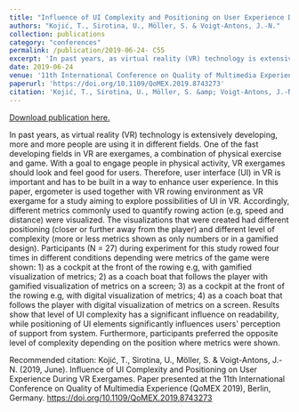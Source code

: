 ```yaml
---
title: "Influence of UI Complexity and Positioning on User Experience During VR Exergames"
authors: "Kojić, T., Sirotina, U., Möller, S. & Voigt-Antons, J.-N."
collection: publications
category: "conferences"
permalink: /publication/2019-06-24- C55
excerpt: 'In past years, as virtual reality (VR) technology is extensively developing, more and more people are using it in different fields. One of the fast developing fields in VR are exergames, a combination of physical exercise and game. With a goal to engage people in physical activity, VR exergames should look and feel good for users. Therefore, user interface (UI) in VR is important and has to be built in a way to enhance user experience. In this paper, ergometer is used together with VR rowing environment as VR exergame for a study aiming to explore possibilities of UI in VR. Accordingly, different metrics commonly used to quantify rowing action (e.g, speed and distance) were visualized. The visualizations that were created had different positioning (closer or further away from the player) and different level of complexity (more or less metrics shown as only numbers or in a gamified design). Participants (N = 27) during experiment for this study rowed four times in different conditions depending were metrics of the game were shown: 1) as a cockpit at the front of the rowing e.g, with gamified visualization of metrics; 2) as a coach boat that follows the player with gamified visualization of metrics on a screen; 3) as a cockpit at the front of the rowing e.g, with digital visualization of metrics; 4) as a coach boat that follows the player with digital visualization of metrics on a screen. Results show that level of UI complexity has a significant influence on readability, while positioning of UI elements significantly influences users&apos; perception of support from system. Furthermore, participants preferred the opposite level of complexity depending on the position where metrics were shown.'
date: 2019-06-24
venue: '11th International Conference on Quality of Multimedia Experience (QoMEX 2019)'
paperurl: 'https://doi.org/10.1109/QoMEX.2019.8743273'
citation: 'Kojić, T., Sirotina, U., Möller, S. &amp; Voigt-Antons, J.-N. (2019, June). Influence of UI Complexity and Positioning on User Experience During VR Exergames. Paper presented at the 11th International Conference on Quality of Multimedia Experience (QoMEX 2019), Berlin, Germany. https://doi.org/10.1109/QoMEX.2019.8743273'
---
```


<a href='https://doi.org/10.1109/QoMEX.2019.8743273'>Download publication here.</a>

In past years, as virtual reality (VR) technology is extensively developing, more and more people are using it in different fields. One of the fast developing fields in VR are exergames, a combination of physical exercise and game. With a goal to engage people in physical activity, VR exergames should look and feel good for users. Therefore, user interface (UI) in VR is important and has to be built in a way to enhance user experience. In this paper, ergometer is used together with VR rowing environment as VR exergame for a study aiming to explore possibilities of UI in VR. Accordingly, different metrics commonly used to quantify rowing action (e.g, speed and distance) were visualized. The visualizations that were created had different positioning (closer or further away from the player) and different level of complexity (more or less metrics shown as only numbers or in a gamified design). Participants (N = 27) during experiment for this study rowed four times in different conditions depending were metrics of the game were shown: 1) as a cockpit at the front of the rowing e.g, with gamified visualization of metrics; 2) as a coach boat that follows the player with gamified visualization of metrics on a screen; 3) as a cockpit at the front of the rowing e.g, with digital visualization of metrics; 4) as a coach boat that follows the player with digital visualization of metrics on a screen. Results show that level of UI complexity has a significant influence on readability, while positioning of UI elements significantly influences users&apos; perception of support from system. Furthermore, participants preferred the opposite level of complexity depending on the position where metrics were shown.

Recommended citation: Kojić, T., Sirotina, U., Möller, S. & Voigt-Antons, J.-N. (2019, June). Influence of UI Complexity and Positioning on User Experience During VR Exergames. Paper presented at the 11th International Conference on Quality of Multimedia Experience (QoMEX 2019), Berlin, Germany. https://doi.org/10.1109/QoMEX.2019.8743273